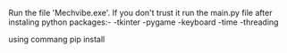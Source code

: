 Run the file 'Mechvibe.exe'.
If you don't trust it run the main.py file after instaling python packages:-
-tkinter
-pygame
-keyboard
-time
-threading

using commang pip install <package name>